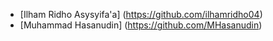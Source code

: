 - [Ilham Ridho Asysyifa'a] (https://github.com/ilhamridho04)
- [Muhammad Hasanudin] (https://github.com/MHasanudin)